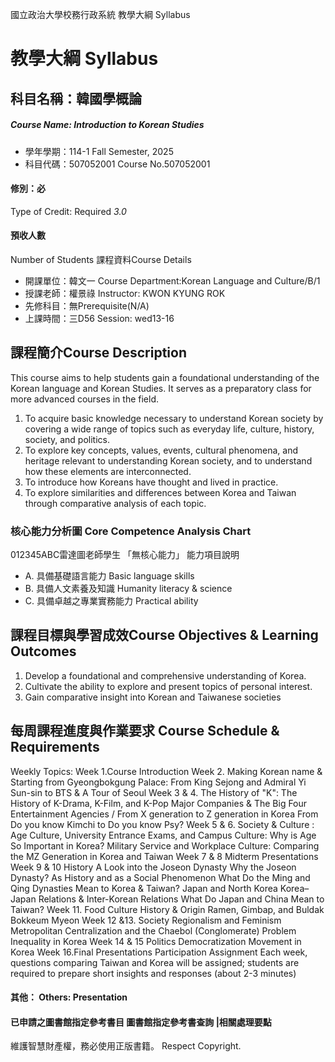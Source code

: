 國立政治大學校務行政系統 教學大綱 Syllabus
# 教學大綱 Syllabus
##  科目名稱：韓國學概論
#####  Course Name: Introduction to Korean Studies
  * 學年學期：114-1 Fall Semester, 2025 
  * 科目代碼：507052001 Course No.507052001
#### 修別：必
Type of Credit: Required 
_3.0_
#### 預收人數
Number of Students
課程資料Course Details
  * 開課單位：韓文一 Course Department:Korean Language and Culture/B/1 
  * 授課老師：權景祿 Instructor: KWON KYUNG ROK 
  * 先修科目：無Prerequisite(N/A)
  * 上課時間：三D56 Session: wed13-16
##  課程簡介Course Description
This course aims to help students gain a foundational understanding of the Korean language and Korean Studies. It serves as a preparatory class for more advanced courses in the field.  
1. To acquire basic knowledge necessary to understand Korean society by covering a wide range of topics such as everyday life, culture, history, society, and politics.
2. To explore key concepts, values, events, cultural phenomena, and heritage relevant to understanding Korean society, and to understand how these elements are interconnected.
3. To introduce how Koreans have thought and lived in practice.
4. To explore similarities and differences between Korea and Taiwan through comparative analysis of each topic. 
###  核心能力分析圖 Core Competence Analysis Chart
012345ABC雷達圖老師學生
「無核心能力」 
能力項目說明
  * A. 具備基礎語言能力 Basic language skills
  * B. 具備人文素養及知識 Humanity literacy & science
  * C. 具備卓越之專業實務能力 Practical ability
##  課程目標與學習成效Course Objectives & Learning Outcomes 
1. Develop a foundational and comprehensive understanding of Korea.
2. Cultivate the ability to explore and present topics of personal interest.
3. Gain comparative insight into Korean and Taiwanese societies  
##  每周課程進度與作業要求 Course Schedule & Requirements
Weekly Topics:
Week 1.Course Introduction
Week 2. Making Korean name & Starting from Gyeongbokgung Palace:
From King Sejong and Admiral Yi Sun-sin to BTS & A Tour of Seoul
Week 3 & 4. The History of "K":
The History of K-Drama, K-Film, and K-Pop
Major Companies & The Big Four Entertainment Agencies / From X generation to Z generation in Korea
From Do you know Kimchi to Do you know Psy?
Week 5 & 6. Society & Culture :
Age Culture, University Entrance Exams, and Campus Culture: Why is Age So Important in Korea?
Military Service and Workplace Culture: Comparing the MZ Generation in Korea and Taiwan
Week 7 & 8 Midterm Presentations
Week 9 & 10 History
A Look into the Joseon Dynasty
Why the Joseon Dynasty? As History and as a Social Phenomenon
What Do the Ming and Qing Dynasties Mean to Korea & Taiwan?
Japan and North Korea
Korea–Japan Relations & Inter-Korean Relations
What Do Japan and China Mean to Taiwan?
Week 11. Food Culture
History & Origin 
Ramen, Gimbap, and Buldak Bokkeum Myeon 
Week 12 &13. Society
Regionalism and Feminism
Metropolitan Centralization and the Chaebol (Conglomerate) Problem 
Inequality in Korea
Week 14 & 15 Politics 
Democratization Movement in Korea
Week 16.Final Presentations
Participation Assignment
Each week, questions comparing Taiwan and Korea will be assigned; students are required to prepare short insights and responses (about 2-3 minutes)
####  其他： Others: Presentation 
####  已申請之圖書館指定參考書目  圖書館指定參考書查詢 |相關處理要點
維護智慧財產權，務必使用正版書籍。 Respect Copyright.
